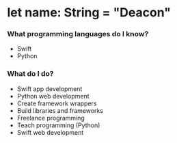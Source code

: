 # let name: String = "Deacon"

### What programming languages do I know?
  - Swift
  - Python

### What do I do?
  - Swift app development
  - Python web development
  - Create framework wrappers
  - Build libraries and frameworks
  - Freelance programming
  - Teach programming (Python)
  - Swift web development
